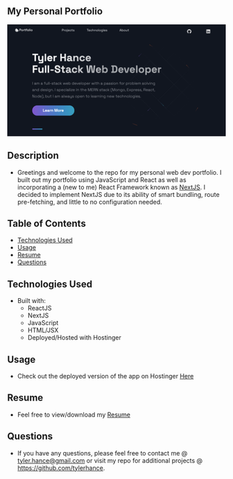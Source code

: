 ## My Personal Portfolio

<img src="/public/images/my_portfolio.png">

## Description

* Greetings and welcome to the repo for my personal web dev portfolio. I built out my portfolio using JavaScript and React as well as incorporating a (new to me) React Framework known as [NextJS](https://nextjs.org/). I decided to implement NextJS due to its ability of smart bundling, route pre-fetching, and little to no configuration needed.

## Table of Contents
* [Technologies Used](#technologiesused)
* [Usage](#usage)
* [Resume](#resume)
* [Questions](#questions)

<h2>Technologies Used</h2>

* Built with:
    - ReactJS
    - NextJS
    - JavaScript
    - HTML/JSX
    - Deployed/Hosted with Hostinger

<h2>Usage</h2>

* Check out the deployed version of the app on Hostinger [Here](https://tylerhancedev.com/)<br>

<h2>Resume</h2>

* Feel free to view/download my [Resume](https://drive.google.com/file/d/1aw1oc1qItFsh8VOZTdRV8AOMe-1QQgfv/view?usp=sharing)


<h2>Questions</h2>

* If you have any questions, please feel free to contact me @ tyler.hance@gmail.com or visit my repo for additional projects @ https://github.com/tylerhance.